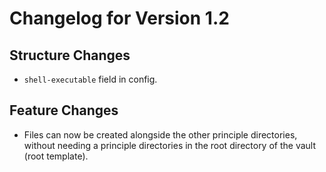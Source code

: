 # Changelog for Version 1.2

## Structure Changes

- `shell-executable` field in config.

## Feature Changes

- Files can now be created alongside the other principle directories, without needing a principle directories in the root directory of the vault (root template).
